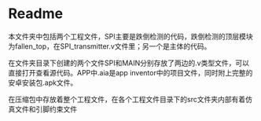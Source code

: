 # Readme

本文件夹中包括两个工程文件，SPI主要是跌倒检测的代码，跌倒检测的顶层模块为fallen_top，在SPI_transmitter.v文件里；另一个是主体的代码。

在文件夹目录下创建的两个文件SPI和MAIN分别存放了两边的.v类型文件，可以直接打开查看源代码。APP中.aia是app inventor中的项目文件，同时附上完整的安卓安装包.apk文件。

在压缩包中存放着整个工程文件，在各个工程文件目录下的src文件夹内部有着仿真文件和引脚约束文件